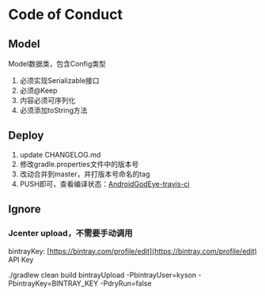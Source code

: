 # Code of Conduct

## Model

Model数据类，包含Config类型

1. 必须实现Serializable接口
2. 必须@Keep
3. 内容必须可序列化
4. 必须添加toString方法

## Deploy

1. update CHANGELOG.md
2. 修改gradle.properties文件中的版本号
3. 改动合并到master，并打版本号命名的tag
4. PUSH即可，查看编译状态：[AndroidGodEye-travis-ci](https://travis-ci.org/Kyson/AndroidGodEye/builds)

## Ignore

### Jcenter upload，不需要手动调用

bintrayKey: [https://bintray.com/profile/edit](https://bintray.com/profile/edit) API Key

./gradlew clean build bintrayUpload -PbintrayUser=kyson -PbintrayKey=BINTRAY_KEY -PdryRun=false